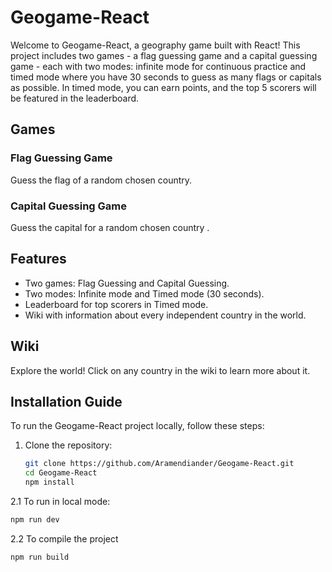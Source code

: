# Geogame-React

Welcome to Geogame-React, a geography game built with React! This project includes two games - a flag guessing game and a capital guessing game - each with two modes: infinite mode for continuous practice and timed mode where you have 30 seconds to guess as many flags or capitals as possible. In timed mode, you can earn points, and the top 5 scorers will be featured in the leaderboard.

## Games

### Flag Guessing Game

Guess the flag of a random chosen country.

### Capital Guessing Game

Guess the capital for a random chosen country .

## Features

- Two games: Flag Guessing and Capital Guessing.
- Two modes: Infinite mode and Timed mode (30 seconds).
- Leaderboard for top scorers in Timed mode.
- Wiki with information about every independent country in the world.

## Wiki

Explore the world! Click on any country in the wiki to learn more about it.

## Installation Guide

To run the Geogame-React project locally, follow these steps:

1. Clone the repository:

   ```bash
   git clone https://github.com/Aramendiander/Geogame-React.git
   cd Geogame-React
   npm install
   ```

2.1 To run in local mode:
   ```bash
   npm run dev 
   ```

2.2 To compile the project
   ```bash
   npm run build 
   ```